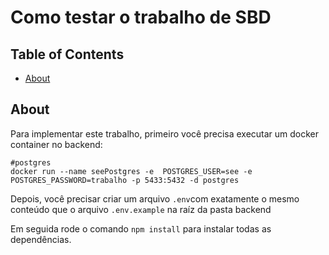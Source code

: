 # Como testar o trabalho de SBD

## Table of Contents

- [About](#about)

## About <a name = "about"></a>

Para implementar este trabalho, primeiro você precisa executar um docker container no backend:

```
#postgres
docker run --name seePostgres -e  POSTGRES_USER=see -e POSTGRES_PASSWORD=trabalho -p 5433:5432 -d postgres
```

Depois, você precisar criar um arquivo `.env`com exatamente o mesmo conteúdo que o arquivo `.env.example` na raíz da pasta backend

Em seguida rode o comando `npm install` para instalar todas as dependências.